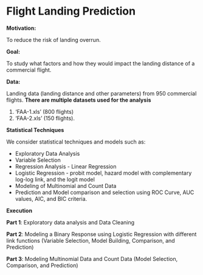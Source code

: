 # Flight Landing Prediction

**Motivation:** 

To reduce the risk of landing overrun.


**Goal:** 

To study what factors and how they would impact the landing distance of a commercial flight.


**Data:** 

Landing data (landing distance and other parameters) from 950 commercial flights. 
**There are multiple datasets used for the analysis**

1. ‘FAA-1.xls’ (800 flights)
2. ‘FAA-2.xls’ (150 flights).

**Statistical Techniques**


We consider statistical techniques and models such as:
* Exploratory Data Analysis
* Variable Selection
* Regression Analysis - Linear Regression
* Logistic Regression - probit model, hazard model with complementary log-log link, and the logit model
* Modeling of Multinomial and Count Data
* Prediction and Model comparison and selection using ROC Curve, AUC values, AIC, and BIC criteria.


**Execution**

**Part 1**: Exploratory data analysis and Data Cleaning 

**Part 2**: Modeling a Binary Response using Logistic Regression with different link functions (Variable Selection, Model Building, Comparison, and Prediction)

**Part 3**: Modeling Multinomial Data and Count Data (Model Selection, Comparison, and Prediction)




